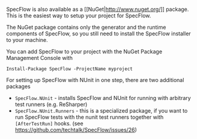 SpecFlow is also available as a [[NuGet|http://www.nuget.org/]] package. This is the easiest way to setup your project for SpecFlow.

The NuGet package contains only the generator and the runtime components of SpecFlow, so you still need to install the SpecFlow installer to your machine. 

You can add SpecFlow to your project with the NuGet Package Management Console with
```
Install-Package SpecFlow -ProjectName myproject
```

For setting up SpecFlow with NUnit in one step, there are two additional packages

* `SpecFlow.NUnit` - installs SpecFlow and NUnit for running with arbitrary test runners (e.g. ReSharper)
* `SpecFlow.NUnit.Runners` - this is a specialized package, if you want to run SpecFlow tests with the nunit test runners together with `[AfterTestRun]` hooks. (see https://github.com/techtalk/SpecFlow/issues/26)